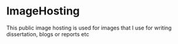 # ImageHosting
This public image hosting is used for images that I use for writing dissertation, blogs or reports etc

